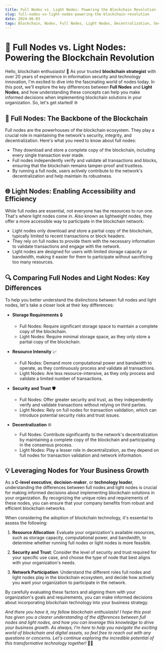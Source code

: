```yaml
---
title: Full Nodes vs. Light Nodes: Powering the Blockchain Revolution
slug: full-nodes-vs-light-nodes-powering-the-blockchain-revolution
date: 2024-06-03
tags: Blockchain, Nodes, Full Nodes, Light Nodes, Decentralization, Security, Trust
---
```


# 🚀 Full Nodes vs. Light Nodes: Powering the Blockchain Revolution

Hello, blockchain enthusiasts! 🌟 As your trusted **blockchain strategist** with over 20 years of experience in information security and technology innovation, I'm excited to dive into the fascinating world of nodes today. In this post, we'll explore the key differences between **Full Nodes** and **Light Nodes**, and how understanding these concepts can help you make informed decisions when implementing blockchain solutions in your organization. So, let's get started! 🌐

## 📁 Full Nodes: The Backbone of the Blockchain

Full nodes are the powerhouses of the blockchain ecosystem. They play a crucial role in maintaining the network's security, integrity, and decentralization. Here's what you need to know about full nodes:

- They download and store a complete copy of the blockchain, including every single transaction ever made.
- Full nodes independently verify and validate all transactions and blocks, ensuring that the blockchain remains tamper-proof and trustless.
- By running a full node, users actively contribute to the network's decentralization and help maintain its robustness.

## 🌐 Light Nodes: Enabling Accessibility and Efficiency

While full nodes are essential, not everyone has the resources to run one. That's where light nodes come in. Also known as lightweight nodes, they offer a more accessible way to participate in the blockchain network:

- Light nodes only download and store a partial copy of the blockchain, typically limited to recent transactions or block headers.
- They rely on full nodes to provide them with the necessary information to validate transactions and engage with the network.
- Light nodes are designed for users with limited storage capacity or bandwidth, making it easier for them to participate without sacrificing too many resources.

## 🔍 Comparing Full Nodes and Light Nodes: Key Differences

To help you better understand the distinctions between full nodes and light nodes, let's take a closer look at their key differences:

- **Storage Requirements** 🔒
  - Full Nodes: Require significant storage space to maintain a complete copy of the blockchain.
  - Light Nodes: Require minimal storage space, as they only store a partial copy of the blockchain.

- **Resource Intensity** 📈
  - Full Nodes: Demand more computational power and bandwidth to operate, as they continuously process and validate all transactions.
  - Light Nodes: Are less resource-intensive, as they only process and validate a limited number of transactions.

- **Security and Trust** 🛡️
  - Full Nodes: Offer greater security and trust, as they independently verify and validate transactions without relying on third parties.
  - Light Nodes: Rely on full nodes for transaction validation, which can introduce potential security risks and trust issues.

- **Decentralization** 🌐
  - Full Nodes: Contribute significantly to the network's decentralization by maintaining a complete copy of the blockchain and participating in the consensus process.
  - Light Nodes: Play a lesser role in decentralization, as they depend on full nodes for transaction validation and network information.

## 💡 Leveraging Nodes for Your Business Growth

As a **C-level executive**, **decision-maker**, or **technology leader**, understanding the differences between full nodes and light nodes is crucial for making informed decisions about implementing blockchain solutions in your organization. By recognizing the unique roles and requirements of these nodes, you can ensure that your company benefits from robust and efficient blockchain networks.

When considering the adoption of blockchain technology, it's essential to assess the following:

1. **Resource Allocation**: Evaluate your organization's available resources, such as storage capacity, computational power, and bandwidth, to determine whether running full nodes or light nodes is more feasible.

2. **Security and Trust**: Consider the level of security and trust required for your specific use case, and choose the type of node that best aligns with your organization's needs.

3. **Network Participation**: Understand the different roles full nodes and light nodes play in the blockchain ecosystem, and decide how actively you want your organization to participate in the network.

By carefully evaluating these factors and aligning them with your organization's goals and requirements, you can make informed decisions about incorporating blockchain technology into your business strategy.

*And there you have it, my fellow blockchain enthusiasts! I hope this post has given you a clearer understanding of the differences between full nodes and light nodes, and how you can leverage this knowledge to drive your business growth. As always, I'm here to help you navigate the exciting world of blockchain and digital assets, so feel free to reach out with any questions or concerns. Let's continue exploring the incredible potential of this transformative technology together!* 🚀✨